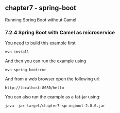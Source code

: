 chapter7 - spring-boot
----------------------

Running Spring Boot without Camel

### 7.2.4  Spring Boot with Camel as microservice 

You need to build this example first

    mvn install
    
And then you can run the example using
    
    mvn spring-boot:run
    
And from a web browser open the following url:

    http://localhost:8080/hello

You can also run the example as a fat-jar using: 

    java -jar target/chapter7-springboot-2.0.0.jar
    
    